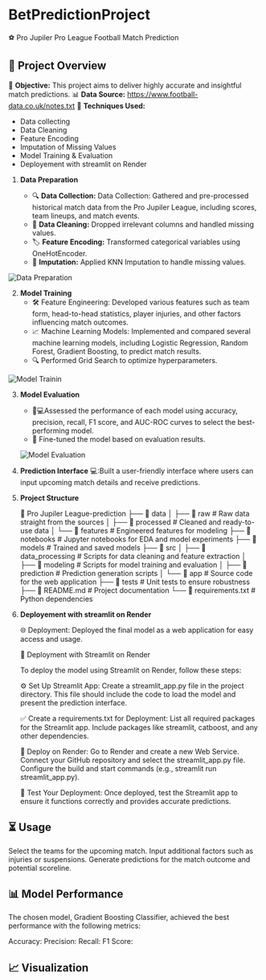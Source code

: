 # BetPredictionProject



⚽ Pro Jupiler Pro League Football Match Prediction

## 🚀 Project Overview

🎯 **Objective:** This project aims to deliver highly accurate and insightful match predictions.
📊 **Data Source:** https://www.football-data.co.uk/notes.txt
🔧 **Techniques Used:**
- Data collecting 
- Data Cleaning
- Feature Encoding
- Imputation of Missing Values
- Model Training & Evaluation
- Deployement with streamlit on Render

1. **Data Preparation**

    - 🔍 **Data Collection:** Data Collection: Gathered and pre-processed historical match data from the Pro Jupiler            League, including scores, team lineups, and match events.
    - 🧹 **Data Cleaning:** Dropped irrelevant columns and handled missing values.
    - 🏷️ **Feature Encoding:** Transformed categorical variables using OneHotEncoder.
    - 🔄 **Imputation:** Applied KNN Imputation to handle missing values.

![Data Preparation](https://media.giphy.com/media/iFwgAGLxwHevR1ppM7/giphy.gif)

2. **Model Training**
   - 🛠️ Feature Engineering: Developed various features such as team form, head-to-head statistics, player injuries, and other factors influencing match outcomes.
   - 📈 Machine Learning Models: Implemented and compared several machine learning models, including Logistic Regression, Random Forest, Gradient Boosting, to predict match results. 
   - 🔍 Performed Grid Search to optimize hyperparameters.

![Model Trainin](https://media.giphy.com/media/qcsGTXHP8JkxaAa0cE/giphy.gif)

3. **Model Evaluation**
   - 🧑💻Assessed the performance of each model using accuracy, precision, recall, F1 score, and AUC-ROC curves to select the best-performing model.
   - 🎯 Fine-tuned the model based on evaluation results.

   ![Model Evaluation](https://media.giphy.com/media/vSGzVywEkoS6QCzfWN/giphy.gif)

4. **Prediction Interface**
    💻:Built a user-friendly interface where users can input upcoming match details and receive predictions.

5. **Project Structure**

    📂 Pro Jupiler League-prediction
├── 📁 data
│   ├── 📂 raw               # Raw data straight from the sources
│   ├── 📂 processed         # Cleaned and ready-to-use data
│   └── 📂 features          # Engineered features for modeling
├── 📁 notebooks             # Jupyter notebooks for EDA and model experiments
├── 📁 models                # Trained and saved models
├── 📁 src
│   ├── 📂 data_processing   # Scripts for data cleaning and feature extraction
│   ├── 📂 modeling          # Scripts for model training and evaluation
│   ├── 📂 prediction        # Prediction generation scripts
│   └── 📂 app               # Source code for the web application
├── 📁 tests                 # Unit tests to ensure robustness
├── 📝 README.md             # Project documentation
└── 📄 requirements.txt      # Python dependencies


5. **Deployement with streamlit on Render**

   🌐 Deployment: Deployed the final model as a web application for easy access and usage.

   🔗 Deployment with Streamlit on Render

    To deploy the model using Streamlit on Render, follow these steps:

    ⚙️ Set Up Streamlit App: Create a streamlit_app.py file in the project directory. This file should include the code to load the model and present the prediction interface.

    ✅ Create a requirements.txt for Deployment: List all required packages for the Streamlit app. Include packages like streamlit, catboost, and any other dependencies.

    📂 Deploy on Render: Go to Render and create a new Web Service. Connect your GitHub repository and select the streamlit_app.py file. Configure the build and start commands (e.g., streamlit run streamlit_app.py).

    🧱 Test Your Deployment: Once deployed, test the Streamlit app to ensure it functions correctly and provides accurate predictions.

    


## ⏳ Usage


Select the teams for the upcoming match.
Input additional factors such as injuries or suspensions.
Generate predictions for the match outcome and potential scoreline.

## 📊 Model Performance
The chosen model, Gradient Boosting Classifier, achieved the best performance with the following metrics:

Accuracy: 
Precision: 
Recall: 
F1 Score: 


## 📈 Visualization
